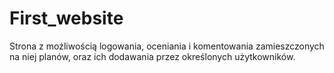 # First_website
Strona z możliwością logowania, oceniania i komentowania zamieszczonych na niej planów, oraz ich dodawania przez określonych użytkowników.
